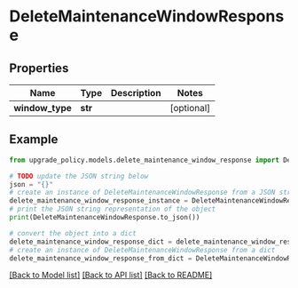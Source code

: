 # DeleteMaintenanceWindowResponse


## Properties

Name | Type | Description | Notes
------------ | ------------- | ------------- | -------------
**window_type** | **str** |  | [optional] 

## Example

```python
from upgrade_policy.models.delete_maintenance_window_response import DeleteMaintenanceWindowResponse

# TODO update the JSON string below
json = "{}"
# create an instance of DeleteMaintenanceWindowResponse from a JSON string
delete_maintenance_window_response_instance = DeleteMaintenanceWindowResponse.from_json(json)
# print the JSON string representation of the object
print(DeleteMaintenanceWindowResponse.to_json())

# convert the object into a dict
delete_maintenance_window_response_dict = delete_maintenance_window_response_instance.to_dict()
# create an instance of DeleteMaintenanceWindowResponse from a dict
delete_maintenance_window_response_from_dict = DeleteMaintenanceWindowResponse.from_dict(delete_maintenance_window_response_dict)
```
[[Back to Model list]](../README.md#documentation-for-models) [[Back to API list]](../README.md#documentation-for-api-endpoints) [[Back to README]](../README.md)


